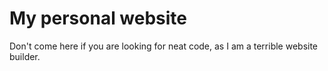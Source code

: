 # My personal website

Don't come here if you are looking for neat code, as I am a terrible website builder.